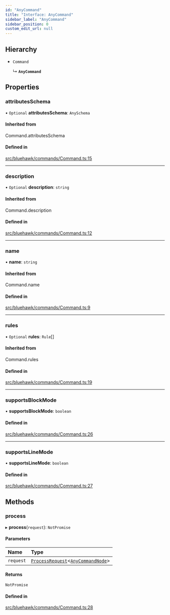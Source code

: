 ```yaml
---
id: "AnyCommand"
title: "Interface: AnyCommand"
sidebar_label: "AnyCommand"
sidebar_position: 0
custom_edit_url: null
---
```


## Hierarchy

- `Command`

  ↳ **`AnyCommand`**

## Properties

### attributesSchema

• `Optional` **attributesSchema**: `AnySchema`

#### Inherited from

Command.attributesSchema

#### Defined in

[src/bluehawk/commands/Command.ts:15](https://github.com/mongodben/Bluehawk/blob/d355b52/src/bluehawk/commands/Command.ts#L15)

___

### description

• `Optional` **description**: `string`

#### Inherited from

Command.description

#### Defined in

[src/bluehawk/commands/Command.ts:12](https://github.com/mongodben/Bluehawk/blob/d355b52/src/bluehawk/commands/Command.ts#L12)

___

### name

• **name**: `string`

#### Inherited from

Command.name

#### Defined in

[src/bluehawk/commands/Command.ts:9](https://github.com/mongodben/Bluehawk/blob/d355b52/src/bluehawk/commands/Command.ts#L9)

___

### rules

• `Optional` **rules**: `Rule`[]

#### Inherited from

Command.rules

#### Defined in

[src/bluehawk/commands/Command.ts:19](https://github.com/mongodben/Bluehawk/blob/d355b52/src/bluehawk/commands/Command.ts#L19)

___

### supportsBlockMode

• **supportsBlockMode**: `boolean`

#### Defined in

[src/bluehawk/commands/Command.ts:26](https://github.com/mongodben/Bluehawk/blob/d355b52/src/bluehawk/commands/Command.ts#L26)

___

### supportsLineMode

• **supportsLineMode**: `boolean`

#### Defined in

[src/bluehawk/commands/Command.ts:27](https://github.com/mongodben/Bluehawk/blob/d355b52/src/bluehawk/commands/Command.ts#L27)

## Methods

### process

▸ **process**(`request`): `NotPromise`

#### Parameters

| Name | Type |
| :------ | :------ |
| `request` | [`ProcessRequest`](ProcessRequest)<[`AnyCommandNode`](../modules#anycommandnode)\> |

#### Returns

`NotPromise`

#### Defined in

[src/bluehawk/commands/Command.ts:28](https://github.com/mongodben/Bluehawk/blob/d355b52/src/bluehawk/commands/Command.ts#L28)
